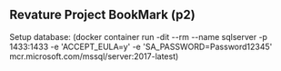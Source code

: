 ## Revature Project BookMark (p2)

Setup database: 
(docker container run -dit --rm --name sqlserver -p 1433:1433 -e 'ACCEPT_EULA=y' -e 'SA_PASSWORD=Password12345' mcr.microsoft.com/mssql/server:2017-latest)
